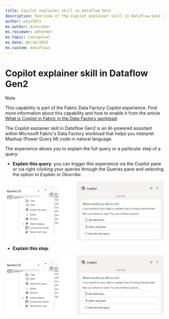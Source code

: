 ```yaml
---
title: Copilot explainer skill in Dataflow Gen2
description: Overview of the Copilot explainer skill in Dataflow Gen2 and its different entry points and use cases
author: ptyx507x
ms.author: miescobar
ms.reviewer: whhender
ms.topic: conceptual
ms.date: 08/16/2025
ms.custom: dataflows
---
```

# Copilot explainer skill in Dataflow Gen2

>[!NOTE]
>This capability is part of the Fabric Data Factory Copilot experience. Find more information about this capability and how to enable it from the article [What is Copilot in Fabric in the Data Factory workload](copilot-fabric-data-factory.md).

The Copilot explainer skill in Dataflow Gen2 is an AI-powered assistant within Microsoft Fabric's Data Factory workload that helps you interpret Mashup (Power Query M) code in natural language.

The experience allows you to explain the full query or a particular step of a query:

* **Explain this query**: you can trigger this experience via the Copilot pane or via right-clicking your queries through the Queries pane and selecting the option to *Explain* or *Describe*.

![Screenshot showcasing entry points in the Dataflow Gen2 user interface for Queries and Copilot pane to trigger the copilot explain experience](media/dataflow-gen2-copilot-explain/explain-query.png)

* **Explain this step**:

![Screenshot of the right-click context menu for a step showing the entry for the Copilot explain this query experience](media/dataflow-gen2-copilot-explain/explain-query.png)

